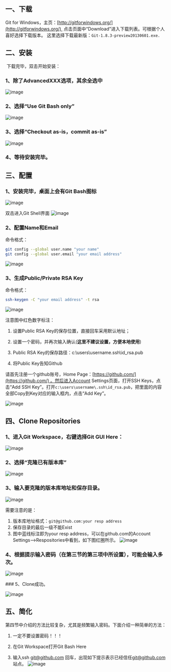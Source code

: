 ## 一、下载

Git for Windows，主页：[http://gitforwindows.org/](http://gitforwindows.org/) 
点击页面中“Download”进入下载列表。可根据个人喜好选择下载版本。
这里选择下载最新版：`Git-1.8.3-preview20130601.exe.`

## 二、安装

 下载完毕，双击开始安装：

### 1、除了AdvancedXXX选项，其余全选中

![image](http://upload-images.jianshu.io/upload_images/8869373-2a3cf3b3b64d357c.png?imageMogr2/auto-orient/strip%7CimageView2/2/w/1240)

### 2、选择“Use Git Bash only”

![image](http://upload-images.jianshu.io/upload_images/8869373-966973df87f2ed49.png?imageMogr2/auto-orient/strip%7CimageView2/2/w/1240)

### 3、选择“Checkout as-is，commit as-is”

![image](http://upload-images.jianshu.io/upload_images/8869373-f62f2afe32fd247a.png?imageMogr2/auto-orient/strip%7CimageView2/2/w/1240)

### 4、等待安装完毕。

## 三、配置

### 1、安装完毕，桌面上会有Git Bash图标
![image](http://upload-images.jianshu.io/upload_images/8869373-dbf32407e4d6933b.jpg?imageMogr2/auto-orient/strip%7CimageView2/2/w/1240)

双击进入Git Shell界面
![image](http://upload-images.jianshu.io/upload_images/8869373-2dfa5b5cb2926f62.jpg?imageMogr2/auto-orient/strip%7CimageView2/2/w/1240)

### 2、配置Name和Email

命令格式：
```bash
git config --global user.name "your name"
git config --global user.email "your email address" 
```
![image](http://upload-images.jianshu.io/upload_images/8869373-12ecadfd8cbb97e1.jpg?imageMogr2/auto-orient/strip%7CimageView2/2/w/1240)

### 3、生成Public/Private RSA Key

命令格式：
```bash
ssh-keygen -C "your email address" -t rsa
```
![image](http://upload-images.jianshu.io/upload_images/8869373-969a57c92be5bce6.png?imageMogr2/auto-orient/strip%7CimageView2/2/w/1240)

注意图中红色数字标注：

1. 设置Public RSA Key的保存位置，直接回车采用默认地址；

2. 设置一个密码，并再次输入确认(**这里不建议设置，方便本地使用**)

3. Public RSA Key的保存路径：c:\users\username\.ssh\id_rsa.pub

4. 将Public Key告知Github

请首先注册一个github账号，Home Page：[https://github.com/](https://github.com/) 。然后进入Account Settings页面，打开SSH Keys，点击“Add SSH Key”。打开`c:\users\username\.ssh\id_rsa.pub`，把里面的内容全部Copy到Key对应的输入框内，点击“Add Key”。

![image](http://upload-images.jianshu.io/upload_images/8869373-5e8970a848427ab4.png?imageMogr2/auto-orient/strip%7CimageView2/2/w/1240)

## 四、Clone Repositories

### 1、进入Git Workspace，右键选择Git GUI Here：

![image](http://upload-images.jianshu.io/upload_images/8869373-f989369b4eb816b0.png?imageMogr2/auto-orient/strip%7CimageView2/2/w/1240)

### 2、选择“克隆已有版本库”

![image](http://upload-images.jianshu.io/upload_images/8869373-609ddd0ab9bb4284.jpg?imageMogr2/auto-orient/strip%7CimageView2/2/w/1240)

### 3、输入要克隆的版本库地址和保存目录。

![image](http://upload-images.jianshu.io/upload_images/8869373-6f0b6b9edfc475f3.png?imageMogr2/auto-orient/strip%7CimageView2/2/w/1240)

需要注意的是：
1. 版本库地址格式：`git@github.com:your resp address`
2. 保存目录的最后一级不能Exist
3. 图中蓝线标注即为your resp address，可以在github.com的Account Settings-->Respositories中看到，如下图红圈所示。
![image](http://upload-images.jianshu.io/upload_images/8869373-7c2d7df89002307b.png?imageMogr2/auto-orient/strip%7CimageView2/2/w/1240)

### 4、根据提示输入密码（在第三节的第三项中所设置），可能会输入多次。

![image](http://upload-images.jianshu.io/upload_images/8869373-b4b2e02dad0bce57.png?imageMogr2/auto-orient/strip%7CimageView2/2/w/1240)

### 5、Clone成功。

![image](http://upload-images.jianshu.io/upload_images/8869373-7688c827b017abf3.png?imageMogr2/auto-orient/strip%7CimageView2/2/w/1240)

## 五、简化

第四节中介绍的方法比较复杂，尤其是频繁输入密码。下面介绍一种简单的方法：

1. 一定不要设置密码！！！

2. 在Git Workspace打开Git Bash Here

3. 输入ssh git@github.com 回车，出现如下提示表示已经信任[git@github.com](mailto:git@github.com)站点。
![image](http://upload-images.jianshu.io/upload_images/8869373-98febc2dd1310063.png?imageMogr2/auto-orient/strip%7CimageView2/2/w/1240)

